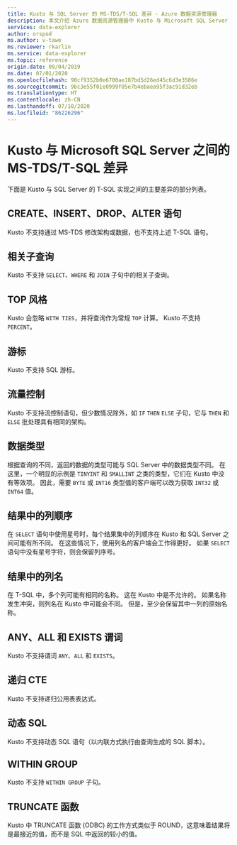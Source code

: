 ```yaml
---
title: Kusto 与 SQL Server 的 MS-TDS/T-SQL 差异 - Azure 数据资源管理器
description: 本文介绍 Azure 数据资源管理器中 Kusto 与 Microsoft SQL Server 之间的 MS-TDS/T-SQL 差异。
services: data-explorer
author: orspod
ms.author: v-tawe
ms.reviewer: rkarlin
ms.service: data-explorer
ms.topic: reference
origin.date: 09/04/2019
ms.date: 07/01/2020
ms.openlocfilehash: 90cf9352b0e6700ae187bd5d26ed45c6d3e3586e
ms.sourcegitcommit: 9bc3e55f01e0999f05e7b4ebaea95f3ac91d32eb
ms.translationtype: HT
ms.contentlocale: zh-CN
ms.lasthandoff: 07/10/2020
ms.locfileid: "86226296"
---
```

# <a name="ms-tdst-sql-differences-between-kusto-microsoft-sql-server"></a>Kusto 与 Microsoft SQL Server 之间的 MS-TDS/T-SQL 差异

下面是 Kusto 与 SQL Server 的 T-SQL 实现之间的主要差异的部分列表。

## <a name="create-insert-drop-alter-statements"></a>CREATE、INSERT、DROP、ALTER 语句

Kusto 不支持通过 MS-TDS 修改架构或数据，也不支持上述 T-SQL 语句。

## <a name="correlated-sub-queries"></a>相关子查询

Kusto 不支持 `SELECT`、`WHERE` 和 `JOIN` 子句中的相关子查询。

## <a name="top-flavors"></a>TOP 风格

Kusto 会忽略 `WITH TIES`，并将查询作为常规 `TOP` 计算。
Kusto 不支持 `PERCENT`。

## <a name="cursors"></a>游标

Kusto 不支持 SQL 游标。

## <a name="flow-control"></a>流量控制

Kusto 不支持流控制语句，但少数情况除外，如 `IF` `THEN` `ELSE` 子句，它与 `THEN` 和 `ELSE` 批处理具有相同的架构。

## <a name="data-types"></a>数据类型

根据查询的不同，返回的数据的类型可能与 SQL Server 中的数据类型不同。
在这里，一个明显的示例是 `TINYINT` 和 `SMALLINT` 之类的类型，它们在 Kusto 中没有等效项。 因此，需要 `BYTE` 或 `INT16` 类型值的客户端可以改为获取 `INT32` 或 `INT64` 值。

## <a name="column-order-in-results"></a>结果中的列顺序

在 `SELECT` 语句中使用星号时，每个结果集中的列顺序在 Kusto 和 SQL Server 之间可能有所不同。 在这些情况下，使用列名的客户端会工作得更好。
如果 `SELECT` 语句中没有星号字符，则会保留列序号。

## <a name="columns-name-in-results"></a>结果中的列名

在 T-SQL 中，多个列可能有相同的名称。 这在 Kusto 中是不允许的。
如果名称发生冲突，则列名在 Kusto 中可能会不同。
但是，至少会保留其中一列的原始名称。

## <a name="any-all-and-exists-predicates"></a>ANY、ALL 和 EXISTS 谓词

Kusto 不支持谓词 `ANY`、`ALL` 和 `EXISTS`。

## <a name="recursive-ctes"></a>递归 CTE

Kusto 不支持递归公用表表达式。

## <a name="dynamic-sql"></a>动态 SQL

Kusto 不支持动态 SQL 语句（以内联方式执行由查询生成的 SQL 脚本）。

## <a name="within-group"></a>WITHIN GROUP

Kusto 不支持 `WITHIN GROUP` 子句。

## <a name="truncate-function"></a>TRUNCATE 函数

Kusto 中 TRUNCATE 函数 (ODBC) 的工作方式类似于 ROUND，这意味着结果将是最接近的值，而不是 SQL 中返回的较小的值。